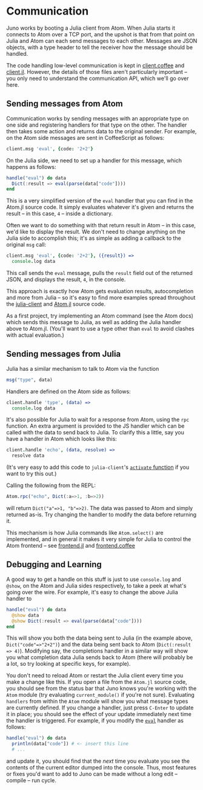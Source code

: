 # Communication

Juno works by booting a Julia client from Atom. When Julia starts it connects to Atom over a
TCP port, and the upshot is that from that point on Julia and Atom can each send messages to
each other. Messages are JSON objects, with a type header to tell the receiver how the
message should be handled.

The code handling low-level communication is kept in
[client.coffee](https://github.com/JunoLab/atom-julia-client/blob/master/lib/connection/client.coffee)
and [client.jl](https://github.com/JunoLab/Atom.jl/blob/master/src/client.jl). However, the
details of those files aren't particularly important – you only need to understand the
communication API, which we'll go over here.

## Sending messages from Atom

Communication works by sending messages with an appropriate type on one side and registering
handlers for that type on the other. The handler then takes some action and returns data to
the original sender. For example, on the Atom side messages are sent in CoffeeScript as
follows:

```coffeescript
client.msg 'eval', {code: '2+2'}
```

On the Julia side, we need to set up a handler for this message, which happens as follows:

```julia
handle("eval") do data
  Dict(:result => eval(parse(data["code"])))
end
```

This is a very simplified version of the `eval` handler that you can find in the Atom.jl
source code. It simply evaluates whatever it's given and returns the result – in this case,
`4` – inside a dictionary.

Often we want to do something with that return result in Atom – in this case, we'd like to
display the result. We don't need to change anything on the Julia side to accomplish this;
it's as simple as adding a callback to the original `msg` call:

```coffeescript
client.msg 'eval', {code: '2+2'}, ({result}) =>
  console.log data
```

This call sends the `eval` message, pulls the `result` field out of the returned JSON, and
displays the result, `4`, in the console.

This approach is exactly how Atom gets evaluation results, autocompletion and more from
Julia – so it's easy to find more examples spread throughout the
[julia-client](https://github.com/JunoLab/atom-julia-client/tree/master/lib) and
[Atom.jl](https://github.com/JunoLab/Atom.jl/tree/master/src) source code.

As a first project, try implementing an Atom command (see the Atom docs) which sends this
message to Julia, as well as adding the Julia handler above to Atom.jl. (You'll want to use
a type other than `eval` to avoid clashes with actual evaluation.)

## Sending messages from Julia

Julia has a similar mechanism to talk to Atom via the function

```julia
msg("type", data)
```

Handlers are defined on the Atom side as follows:

```coffeescript
client.handle 'type', (data) =>
  console.log data
```

It's also possible for Julia to wait for a response from Atom, using the `rpc` function.
An extra argument is provided to the JS handler which can be called with the data to send
back to Julia. To clarify this a little, say you have a handler in Atom which looks like
this:

```coffeescript
client.handle 'echo', (data, resolve) =>
  resolve data
```

(It's very easy to add this code to `julia-client`'s [`activate`
function](https://github.com/JunoLab/atom-julia-client/blob/master/lib/julia-client.coffee)
if you want to try this out.)

Calling the following from the REPL:

```julia
Atom.rpc("echo", Dict(:a=>1, :b=>2))
```

will return `Dict("a"=>1, "b"=>2)`. The data was passed to Atom and simply returned as-is.
Try changing the handler to modify the data before returning it.

This mechanism is how Julia commands like `Atom.select()` are implemented, and in general it
makes it very simple for Julia to control the Atom frontend – see
[frontend.jl](https://github.com/JunoLab/Atom.jl/blob/master/src/frontend.jl) and
[frontend.coffee](https://github.com/JunoLab/atom-julia-client/blob/master/lib/frontend.coffee)

## Debugging and Learning

A good way to get a handle on this stuff is just to use `console.log` and `@show`, on the
Atom and Julia sides respectively, to take a peek at what's going over the wire. For example,
it's easy to change the above Julia handler to

```julia
handle("eval") do data
  @show data
  @show Dict(:result => eval(parse(data["code"])))
end
```

This will show you both the data being sent to Julia (in the example above,
`Dict("code"=>"2+2")`) and the data being sent back to Atom (`Dict(:result => 4)`).
Modifying say, the completions handler in a similar way will show you what completion data
Julia sends back to Atom (there will probably be a lot, so try looking at specific
keys, for example).

You don't need to reload Atom or restart the Julia client every time you make a change like
this. If you open a file from the `Atom.jl` source code, you should see from the status bar
that Juno knows you're working with the `Atom` module (try evaluating `current_module()` if
you're not sure). Evaluating `handlers` from within the `Atom` module will show you what
message types are currently defined. If you change a handler, just press `C-Enter` to update
it in place; you should see the effect of your update immediately next time the handler is
triggered. For example, if you modify the
[`eval`](https://github.com/JunoLab/Atom.jl/blob/master/src/eval.jl) handler as follows:

```julia
handle("eval") do data
  println(data["code"]) # <- insert this line
  # ...
```

and update it, you should find that the *next* time you evaluate you see the contents of the
current editor dumped into the console. Thus, most features or fixes you'd want to add to
Juno can be made without a long edit – compile – run cycle.

